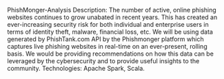 PhishMonger-Analysis  Description: The number of active, online phishing websites continues to grow unabated in recent years. This has created an ever-increasing security risk for both individual and enterprise users in terms of identity theft, malware, financial loss, etc. We will be using data generated by PhishTank.com API by the Phishmonger platform which captures live phishing websites in real-time on an ever-present, rolling basis. We would be providing recommendations on how this data can be leveraged by the cybersecurity and to provide useful insights to the community.   Technologies: Apache Spark, Scala.
